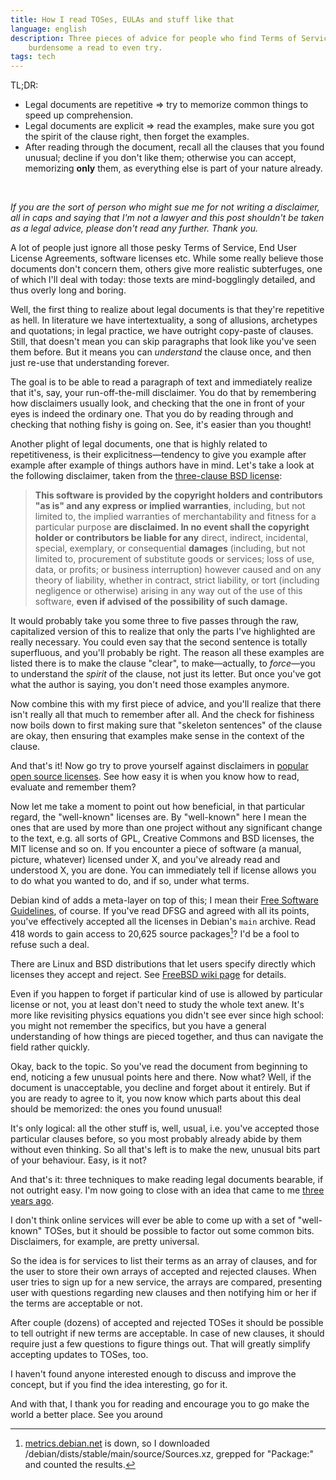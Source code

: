 ```yaml
---
title: How I read TOSes, EULAs and stuff like that
language: english
description: Three pieces of advice for people who find Terms of Service too
    burdensome a read to even try.
tags: tech
---
```


TL;DR:

* Legal documents are repetitive ⇒ try to memorize common things to speed up
  comprehension.
* Legal documents are explicit ⇒ read the examples, make sure you got the spirit
  of the clause right, then forget the examples.
* After reading through the document, recall all the clauses that you found
  unusual; decline if you don't like them; otherwise you can accept, memorizing
  **only** them, as everything else is part of your nature already.

 

*If you are the sort of person who might sue me for not writing a disclaimer,
all in caps and saying that I'm not a lawyer and this post shouldn't be taken as
a legal advice, please don't read any further. Thank you.*

A lot of people just ignore all those pesky Terms of Service, End User License
Agreements, software licenses etc. While some really believe those documents
don't concern them, others give more realistic subterfuges, one of which I'll
deal with today: those texts are mind-bogglingly detailed, and thus overly long
and boring.

Well, the first thing to realize about legal documents is that they're
repetitive as hell. In literature we have intertextuality, a song of allusions,
archetypes and quotations; in legal practice, we have outright copy-paste of
clauses. Still, that doesn't mean you can skip paragraphs that look like you've
seen them before. But it means you can *understand* the clause once, and then
just re-use that understanding forever.

The goal is to be able to read a paragraph of text and immediately realize that
it's, say, your run-off-the-mill disclaimer. You do that by remembering how
disclaimers usually look, and checking that the one in front of your eyes is
indeed the ordinary one. That you do by reading through and checking that
nothing fishy is going on. See, it's easier than you thought!

Another plight of legal documents, one that is highly related to repetitiveness,
is their explicitness—tendency to give you example after example after example
of things authors have in mind. Let's take a look at the following disclaimer,
taken from the [three-clause BSD license][3-clause-bsd]:

> **This software is provided by the copyright holders and contributors "as is"
> and any express or implied warranties**, including, but not limited to, the
> implied warranties of merchantability and fitness for a particular purpose
> **are disclaimed. In no event shall the copyright holder or contributors be
> liable for any** direct, indirect, incidental, special, exemplary, or
> consequential **damages** (including, but not limited to, procurement of
> substitute goods or services; loss of use, data, or profits; or business
> interruption) however caused and on any theory of liability, whether in
> contract, strict liability, or tort (including negligence or otherwise)
> arising in any way out of the use of this software, **even if advised of the
> possibility of such damage.**

It would probably take you some three to five passes through the raw,
capitalized version of this to realize that only the parts I've highlighted are
really necessary. You could even say that the second sentence is totally
superfluous, and you'll probably be right. The reason all these examples are
listed there is to make the clause "clear", to make—actually, to *force*—you to
understand the *spirit* of the clause, not just its letter. But once you've got
what the author is saying, you don't need those examples anymore.

Now combine this with my first piece of advice, and you'll realize that there
isn't really all that much to remember after all. And the check for fishiness
now boils down to first making sure that "skeleton sentences" of the clause are
okay, then ensuring that examples make sense in the context of the clause.

And that's it! Now go try to prove yourself against disclaimers in [popular open
source licenses][oss-licenses]. See how easy it is when you know how to read,
evaluate and remember them?

Now let me take a moment to point out how beneficial, in that particular regard,
the "well-known" licenses are. By "well-known" here I mean the ones that are
used by more than one project without any significant change to the text, e.g.
all sorts of GPL, Creative Commons and BSD licenses, the MIT license and so on.
If you encounter a piece of software (a manual, picture, whatever) licensed
under X, and you've already read and understood X, you are done. You can
immediately tell if license allows you to do what you wanted to do, and if so,
under what terms.

Debian kind of adds a meta-layer on top of this; I mean their [Free Software
Guidelines][dfsg], of course. If you've read DFSG and agreed with all its
points, you've effectively accepted all the licenses in Debian's `main` archive.
Read 418 words to gain access to 20,625 source packages[^packages-count]? I'd be
a fool to refuse such a deal.

There are Linux and BSD distributions that let users specify directly which
licenses they accept and reject. See [FreeBSD wiki page][licenses_accepted] for
details.

Even if you happen to forget if particular kind of use is allowed by particular
license or not, you at least don't need to study the whole text anew. It's more
like revisiting physics equations you didn't see ever since high school: you
might not remember the specifics, but you have a general understanding of how
things are pieced together, and thus can navigate the field rather quickly.

Okay, back to the topic. So you've read the document from beginning to end,
noticing a few unusual points here and there. Now what? Well, if the document is
unacceptable, you decline and forget about it entirely. But if you are ready to
agree to it, you now know which parts about this deal should be memorized: the
ones you found unusual!

It's only logical: all the other stuff is, well, usual, i.e. you've accepted
those particular clauses before, so you most probably already abide by them
without even thinking. So all that's left is to make the new, unusual bits part
of your behaviour. Easy, is it not?

And that's it: three techniques to make reading legal documents bearable, if not
outright easy. I'm now going to close with an idea that came to me [three years
ago][bnw-idea].

I don't think online services will ever be able to come up with a set of
"well-known" TOSes, but it should be possible to factor out some common bits.
Disclaimers, for example, are pretty universal.

So the idea is for services to list their terms as an array of clauses, and for
the user to store their own arrays of accepted and rejected clauses. When user
tries to sign up for a new service, the arrays are compared, presenting user
with questions regarding new clauses and then notifying him or her if the terms
are acceptable or not.

After couple (dozens) of accepted and rejected TOSes it should be possible to
tell outright if new terms are acceptable. In case of new clauses, it should
require just a few questions to figure things out. That will greatly simplify
accepting updates to TOSes, too.

I haven't found anyone interested enough to discuss and improve the concept, but
if you find the idea interesting, go for it.

And with that, I thank you for reading and encourage you to go make the world
a better place. See you around

[3-clause-bsd]:
    https://opensource.org/licenses/BSD-3-Clause
    "The BSD 3-Clause License | Open Source Initiative"

[oss-licenses]:
    https://opensource.org/licenses/
    "Licenses &amp; Standards | Open Source Initiative"

[dfsg]:
    https://www.debian.org/social_contract#guidelines
    "Debian Social Contract: The Debian Free Software Guidelines (DFSG)"

[^packages-count]:
    [metrics.debian.net](http://metrics.debian.net) is down, so I downloaded
    /debian/dists/stable/main/source/Sources.xz, grepped for "Package:" and
    counted the results.

[licenses_accepted]:
    https://wiki.freebsd.org/action/info/PortsLicenseInfrastructure
    "PortsLicenseInfrastructure - FreeBSD Wiki"

[bnw-idea]:
    https://bnw.im/p/GQPYVB
    "BNW"

